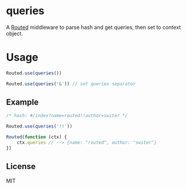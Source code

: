 # queries
A [Routed](https://github.com/switer/routed) middleware to parse hash and get queries, then set to context object. 

# Usage

```js
Routed.use(queries())

Routed.use(queries('&')) // set queries separator
```

## Example

```js
/* hash: #/index?name=routed!!author=switer */

Routed.use(queries('!!'))

Routed(function (ctx) {
    ctx.queries // --> {name: "routed", author: "switer"}
})

```

## License

MIT